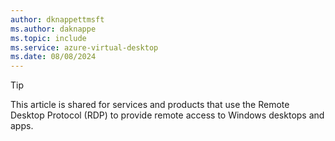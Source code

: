 ```yaml
---
author: dknappettmsft
ms.author: daknappe
ms.topic: include
ms.service: azure-virtual-desktop
ms.date: 08/08/2024
---
```


> [!TIP]
> This article is shared for services and products that use the Remote Desktop Protocol (RDP) to provide remote access to Windows desktops and apps.
